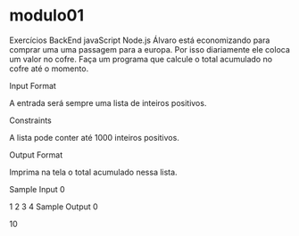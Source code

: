 # modulo01
Exercícios BackEnd javaScript Node.js
Álvaro está economizando para comprar uma uma passagem para a europa. Por isso diariamente ele coloca um valor no cofre. Faça um programa que calcule o total acumulado no cofre até o momento.

Input Format

A entrada será sempre uma lista de inteiros positivos.

Constraints

A lista pode conter até 1000 inteiros positivos.

Output Format

Imprima na tela o total acumulado nessa lista.

Sample Input 0

1 2 3 4
Sample Output 0

10
